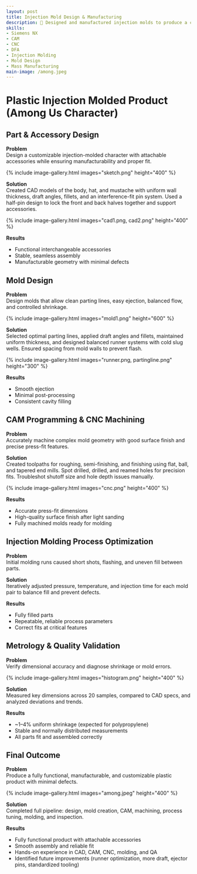 ```yaml
---
layout: post
title: Injection Mold Design & Manufacturing
description: 👾 Designed and manufactured injection molds to produce a customizable plastic character with interchangeable accessories and reliable press-fit assembly
skills: 
- Siemens NX
- CAM
- CNC
- DFA
- Injection Molding
- Mold Design
- Mass Manufacturing
main-image: /among.jpeg
---
```


# Plastic Injection Molded Product (Among Us Character)
## Part & Accessory Design

**Problem**  
Design a customizable injection-molded character with attachable accessories while ensuring manufacturability and proper fit.

{% include image-gallery.html images="sketch.png" height="400" %}

**Solution**  
Created CAD models of the body, hat, and mustache with uniform wall thickness, draft angles, fillets, and an interference-fit pin system. Used a half-pin design to lock the front and back halves together and support accessories.

{% include image-gallery.html images="cad1.png, cad2.png" height="400" %}

**Results**  
- Functional interchangeable accessories  
- Stable, seamless assembly  
- Manufacturable geometry with minimal defects  


## Mold Design

**Problem**  
Design molds that allow clean parting lines, easy ejection, balanced flow, and controlled shrinkage.

{% include image-gallery.html images="mold1.png" height="600" %}

**Solution**  
Selected optimal parting lines, applied draft angles and fillets, maintained uniform thickness, and designed balanced runner systems with cold slug wells. Ensured spacing from mold walls to prevent flash.

{% include image-gallery.html images="runner.png, partingline.png" height="300" %}

**Results**  
- Smooth ejection  
- Minimal post-processing  
- Consistent cavity filling  


## CAM Programming & CNC Machining

**Problem**  
Accurately machine complex mold geometry with good surface finish and precise press-fit features.

**Solution**  
Created toolpaths for roughing, semi-finishing, and finishing using flat, ball, and tapered end mills. Spot drilled, drilled, and reamed holes for precision fits. Troubleshot shutoff size and hole depth issues manually.

{% include image-gallery.html images="cnc.png" height="400" %}

**Results**  
- Accurate press-fit dimensions  
- High-quality surface finish after light sanding  
- Fully machined molds ready for molding  


## Injection Molding Process Optimization

**Problem**  
Initial molding runs caused short shots, flashing, and uneven fill between parts.

**Solution**  
Iteratively adjusted pressure, temperature, and injection time for each mold pair to balance fill and prevent defects.

**Results**  
- Fully filled parts  
- Repeatable, reliable process parameters  
- Correct fits at critical features  

## Metrology & Quality Validation

**Problem**  
Verify dimensional accuracy and diagnose shrinkage or mold errors.

{% include image-gallery.html images="histogram.png" height="400" %}

**Solution**  
Measured key dimensions across 20 samples, compared to CAD specs, and analyzed deviations and trends.

**Results**  
- ~1–4% uniform shrinkage (expected for polypropylene)  
- Stable and normally distributed measurements  
- All parts fit and assembled correctly  


## Final Outcome
**Problem**  
Produce a fully functional, manufacturable, and customizable plastic product with minimal defects.

{% include image-gallery.html images="among.jpeg" height="400" %}

**Solution**  
Completed full pipeline: design, mold creation, CAM, machining, process tuning, molding, and inspection.

**Results**  
- Fully functional product with attachable accessories  
- Smooth assembly and reliable fit  
- Hands-on experience in CAD, CAM, CNC, molding, and QA  
- Identified future improvements (runner optimization, more draft, ejector pins, standardized tooling)
